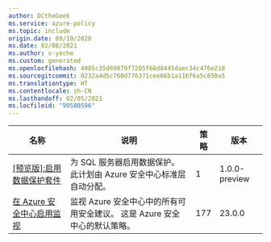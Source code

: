 ```yaml
---
author: DCtheGeek
ms.service: azure-policy
ms.topic: include
origin.date: 09/10/2020
ms.date: 02/08/2021
ms.author: v-yeche
ms.custom: generated
ms.openlocfilehash: 4985c35d69079f7205f66d8445daec34c476e218
ms.sourcegitcommit: 0232a4d5c760d776371cee66b1a116f6a5c850a5
ms.translationtype: HT
ms.contentlocale: zh-CN
ms.lasthandoff: 02/05/2021
ms.locfileid: "99580596"
---
```

<!--Verified successfully-->
|名称 |说明 |策略 |版本 |
|---|---|---|---|
|[\[预览版\]:启用数据保护套件](https://github.com/Azure/azure-policy/blob/master/built-in-policies/policySetDefinitions/Security%20Center/ASC_DataProtection.json) |为 SQL 服务器启用数据保护。 此计划由 Azure 安全中心标准层自动分配。 |1 |1.0.0-preview |
|[在 Azure 安全中心启用监视](https://github.com/Azure/azure-policy/blob/master/built-in-policies/policySetDefinitions/Security%20Center/AzureSecurityCenter.json) |监视 Azure 安全中心中的所有可用安全建议。 这是 Azure 安全中心的默认策略。 |177 |23.0.0 |

